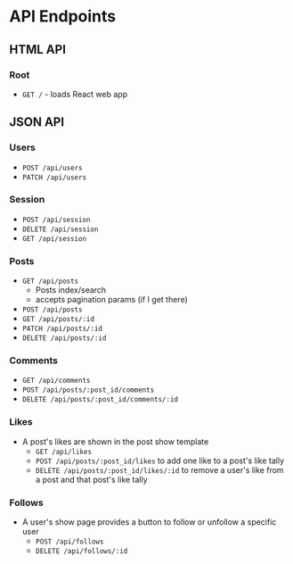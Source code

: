 # API Endpoints

## HTML API

### Root

- `GET /` - loads React web app

## JSON API

### Users

- `POST /api/users`
- `PATCH /api/users`

### Session

- `POST /api/session`
- `DELETE /api/session`
- `GET /api/session`

### Posts

- `GET /api/posts`
  - Posts index/search
  - accepts pagination params (if I get there)
- `POST /api/posts`
- `GET /api/posts/:id`
- `PATCH /api/posts/:id`
- `DELETE /api/posts/:id`

### Comments

- `GET /api/comments`
- `POST /api/posts/:post_id/comments`
- `DELETE /api/posts/:post_id/comments/:id`

### Likes
- A post's likes are shown in the post show template
  -  `GET /api/likes`
  - `POST /api/posts/:post_id/likes` to add one like to a post's like tally
  - `DELETE /api/posts/:post_id/likes/:id` to remove a user's like from a post and that post's like tally

### Follows
- A user's show page provides a button to follow or unfollow a specific user
  - `POST /api/follows`
  - `DELETE /api/follows/:id`
